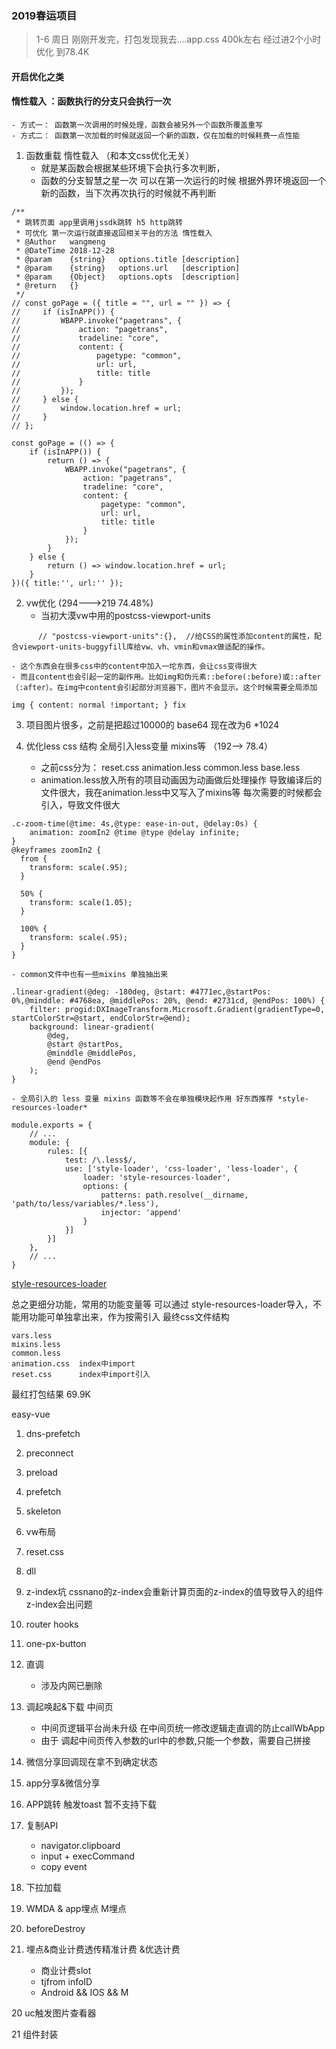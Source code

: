 ### 2019春运项目

> 1-6 周日 刚刚开发完，打包发现我去....app.css 400k左右 经过进2个小时优化 到78.4K

#### 开启优化之类
#### 惰性载入 ：函数执行的分支只会执行一次

    - 方式一： 函数第一次调用的时候处理，函数会被另外一个函数所覆盖重写
    - 方式二： 函数第一次加载的时候就返回一个新的函数，仅在加载的时候耗费一点性能
1. 函数重载 惰性载入 （和本文css优化无关）
    - 就是某函数会根据某些环境下会执行多次判断，
    - 函数的分支智慧之星一次 可以在第一次运行的时候 根据外界环境返回一个新的函数，当下次再次执行的时候就不再判断
```
/**
 * 跳转页面 app里调用jssdk跳转 h5 http跳转
 * 可优化 第一次运行就直接返回相关平台的方法 惰性载入
 * @Author   wangmeng
 * @DateTime 2018-12-28
 * @param    {string}   options.title [description]
 * @param    {string}   options.url   [description]
 * @param    {Object}   options.opts  [description]
 * @return   {}
 */
// const goPage = ({ title = "", url = "" }) => {
//     if (isInAPP()) {
//         WBAPP.invoke("pagetrans", {
//             action: "pagetrans",
//             tradeline: "core",
//             content: {
//                 pagetype: "common",
//                 url: url,
//                 title: title
//             }
//         });
//     } else {
//         window.location.href = url;
//     }
// };

const goPage = (() => {
    if (isInAPP()) {
        return () => {
            WBAPP.invoke("pagetrans", {
                action: "pagetrans",
                tradeline: "core",
                content: {
                    pagetype: "common",
                    url: url,
                    title: title
                }
            });
        }
    } else {
        return () => window.location.href = url;
    }
})({ title:'', url:'' });
```

2. vw优化 (294--->219  74.48%)
    - 当初大漠vw中用的postcss-viewport-units
```
      // "postcss-viewport-units":{},  //给CSS的属性添加content的属性，配合viewport-units-buggyfill库给vw、vh、vmin和vmax做适配的操作。
```
    - 这个东西会在很多css中的content中加入一坨东西，会让css变得很大
    - 而且content也会引起一定的副作用。比如img和伪元素::before(:before)或::after（:after）。在img中content会引起部分浏览器下，图片不会显示。这个时候需要全局添加
```
img { content: normal !important; } fix
```

3. 项目图片很多，之前是把超过10000的 base64 现在改为6 *1024

4. 优化less css 结构 全局引入less变量 mixins等 （192--> 78.4）
    - 之前css分为： reset.css animation.less common.less base.less
    - animation.less放入所有的项目动画因为动画做后处理操作 导致编译后的文件很大，我在animation.less中又写入了mixins等 每次需要的时候都会引入，导致文件很大
```
.c-zoom-time(@time: 4s,@type: ease-in-out, @delay:0s) {
    animation: zoomIn2 @time @type @delay infinite;
}
@keyframes zoomIn2 {
  from {
    transform: scale(.95);
  }

  50% {
    transform: scale(1.05);
  }

  100% {
    transform: scale(.95);
  }
}
```
    - common文件中也有一些mixins 单独抽出来
```
.linear-gradient(@deg: -180deg, @start: #4771ec,@startPos: 0%,@minddle: #4768ea, @middlePos: 20%, @end: #2731cd, @endPos: 100%) {
    filter: progid:DXImageTransform.Microsoft.Gradient(gradientType=0, startColorStr=@start, endColorStr=@end);
    background: linear-gradient(
        @deg,
        @start @startPos,
        @minddle @middlePos,
        @end @endPos
    );
}
```
    - 全局引入的 less 变量 mixins 函数等不会在单独模块起作用 好东西推荐 *style-resources-loader*
```
module.exports = {
    // ...
    module: {
        rules: [{
            test: /\.less$/,
            use: ['style-loader', 'css-loader', 'less-loader', {
                loader: 'style-resources-loader',
                options: {
                    patterns: path.resolve(__dirname, 'path/to/less/variables/*.less'),
                    injector: 'append'
                }
            }]
        }]
    },
    // ...
}
```
[style-resources-loader](https://www.npmjs.com/package/style-resources-loader)

总之更细分功能，常用的功能变量等 可以通过 style-resources-loader导入，不能用功能可单独拿出来，作为按需引入
最终css文件结构
```
vars.less
mixins.less
common.less
animation.css  index中import
reset.css      index中import引入
```
最红打包结果 69.9K

easy-vue 

1. dns-prefetch
2. preconnect
3. preload
4. prefetch
5. skeleton
6. vw布局
7. reset.css
7. dll
7. z-index坑 cssnano的z-index会重新计算页面的z-index的值导致导入的组件z-index会出问题
8. router hooks
9. one-px-button
10. 直调  
    - 涉及内网已删除
11. 调起唤起&下载 中间页 
    - 中间页逻辑平台尚未升级 在中间页统一修改逻辑走直调的防止callWbApp
    - 由于 调起中间页传入参数的url中的参数,只能一个参数，需要自己拼接

12. 微信分享回调现在拿不到确定状态

13. app分享&微信分享

14. APP跳转 触发toast 暂不支持下载

15. 复制API
    - navigator.clipboard
    - input + execCommand
    - copy event

16. 下拉加载

17. WMDA & app埋点 M埋点

18. beforeDestroy

19. 埋点&商业计费透传精准计费 &优选计费
    - 商业计费slot
    -  tjfrom infoID
    -  Android && IOS && M

20  uc触发图片查看器

21 组件封装







